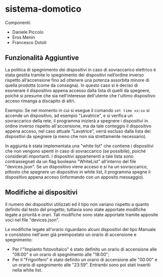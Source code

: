 # sistema-domotico

Componenti:

- Daniele Piccolo
- Eros Menin
- Francesco Dotoli

## Funzionalità Aggiuntive

La politica di spegnimento dei dispositivi in caso di sovraccarico elettrico è stata gestita tramite lo spegnimento
dei dispositivi nell’ordine inverso rispetto all’accensione fino ad ottenere una potenza assorbita minore di quella prodotta (come da consegna).
In questo caso si è deciso di esonerare il dispositivo appena accesso dalla lista di quelli da spegnere, poiché si presume che sia nell'interesse dell'utente che l'ultimo dispositivo acceso rimanga a discapito di altri.

Esempio: Se nel momento in cui si esegue il comando `set time xx:xx` si accende un dispositivo, ad esempio "Lavatrice", e si verifica un sovraccarico della rete, il programma inizierà a spegnere i dispositivi in ordine inverso rispetto all'accensione, ma da tale conteggio il dispositivo appena acceso, nel caso attuale "Lavatrice", verrà escluso dalla lista dei dispositivi da spegnere (a meno che non sia strettamente necessario).

In aggiunta è stata implementata una "white list" che contiene i dispositivi che non vengono spenti in caso di sovraccarico (se possibile), poiché considerati importanti. I dispositivi appartenenti a tale lista sono contrassegnati da un flag booleano "WhiteList" all'interno del file "devices.json".
Se un dispositivo viene acceso e si ha un sovraccarico, pittosto che spegnere un dispositivo in white list, il programma spegne il dispositivo appena acceso (informando con un apposito messaggio).

## Modifiche ai dispositivi

Il numero dei dispositivi utilizzati ed il tipo non variano rispetto a quanto definito dal testo del progetto, tuttavia sono state apportate modifiche legate a priorità e orari. Tali modifiche sono state apportate tramite apposite voci nel file "devices.json".

Le modifiche legate all'orario riguardano alcuni dispositivi del tipo Manuale e consistono nell'aver già preimpostato un orario di accensione e spegnimento:

- Per l'"Impianto fotovoltaico" è stato definito un orario di accensione alle "08:00" e un orario di spegnimento alle "18:00";
- Per il "Frigorifero" è stato definito un orario di accensione alle "00:00" e un orario di spegnimento alle "23:59".
  Entrambi sono poi stati inseriti nella white list.
